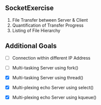 ## SocketExercise

1. File Transfer between Server & Client
2. Quantification of Transfer Progress
3. Listing of File Hierarchy


## Additional Goals
- [ ] Connection within different IP Address
- [ ] Multi-tasking Server using fork()
- [x] Multi-tasking Server using thread()
- [x] Multi-plexing echo Server using select()
- [x] Multi-plexing echo Server using kqueue()

